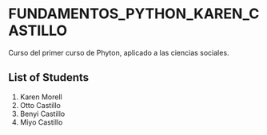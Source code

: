 # FUNDAMENTOS_PYTHON_KAREN_CASTILLO
Curso del primer curso de Phyton, aplicado a las ciencias sociales.
## List of Students
1. Karen Morell
2. Otto Castillo
3. Benyi Castillo
4. Miyo Castillo
